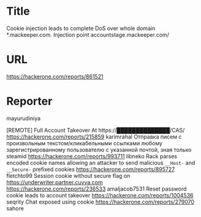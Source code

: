 # Title
Cookie injection leads to complete DoS over whole domain *.mackeeper.com. Injection point accountstage.mackeeper.com/
# URL 
https://hackerone.com/reports/861521
# Reporter 
mayurudiniya

[REMOTE] Full Account Takeover At https://██████████████/CAS/
https://hackerone.com/reports/215859
karimrahal
Отправка писем с произвольным текстом/кликабельными ссылками любому зарегистрированному пользователю с указанной почтой, зная только steamid
https://hackerone.com/reports/993711
libneko
Rack parses encoded cookie names allowing an attacker to send malicious `__Host-` and `__Secure-` prefixed cookies
https://hackerone.com/reports/895727
fletchto99
Session cookie without secure flag on https://underwriter.partner.cuvva.com
https://hackerone.com/reports/236533
amaljacob7531
Reset password cookie leads to account takeover
https://hackerone.com/reports/1004536
seqrity
Chat exposed using cookie
https://hackerone.com/reports/279070
sahore
